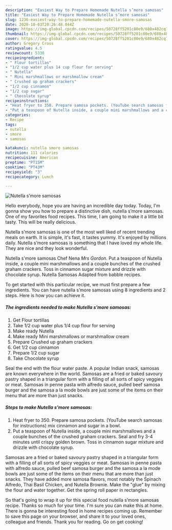 ```yaml
---
description: "Easiest Way to Prepare Homemade Nutella s’more samosas"
title: "Easiest Way to Prepare Homemade Nutella s’more samosas"
slug: 1236-easiest-way-to-prepare-homemade-nutella-smore-samosas
date: 2020-10-03T20:26:48.044Z
image: https://img-global.cpcdn.com/recipes/50728ff5201c80e9/680x482cq70/nutella-smore-samosas-recipe-main-photo.jpg
thumbnail: https://img-global.cpcdn.com/recipes/50728ff5201c80e9/680x482cq70/nutella-smore-samosas-recipe-main-photo.jpg
cover: https://img-global.cpcdn.com/recipes/50728ff5201c80e9/680x482cq70/nutella-smore-samosas-recipe-main-photo.jpg
author: Gregory Cross
ratingvalue: 4.5
reviewcount: 5330
recipeingredient:
- " Flour tortillas"
- "1/2 cup water plus 14 cup flour for serving"
- " Nutella"
- " Mini marshmallows or marshmallow cream"
- " Crushed up graham crackers"
- "1/2 cup cinnamon"
- "1/2 cup sugar"
- " Chocolate syrup"
recipeinstructions:
- "Heat fryer to 350. Prepare samosa pockets. (YouTube search samosas for instructions) mix cinnamon and sugar in a bowl."
- "Put a teaspoon of Nutella inside, a couple mini marshmallows and a couple bunches of the crushed graham crackers. Seal and fry 3-4 minutes until crispy golden brown. Toss in cinnamon sugar mixture and drizzle with chocolate syrup."
categories:
- Recipe
tags:
- nutella
- smore
- samosas

katakunci: nutella smore samosas 
nutrition: 111 calories
recipecuisine: American
preptime: "PT15M"
cooktime: "PT43M"
recipeyield: "3"
recipecategory: Lunch

---
```



![Nutella s’more samosas](https://img-global.cpcdn.com/recipes/50728ff5201c80e9/680x482cq70/nutella-smore-samosas-recipe-main-photo.jpg)

Hello everybody, hope you are having an incredible day today. Today, I'm gonna show you how to prepare a distinctive dish, nutella s’more samosas. One of my favorites food recipes. This time, I am going to make it a little bit tasty. This will be really delicious.

Nutella s’more samosas is one of the most well liked of recent trending meals on earth. It is simple, it's fast, it tastes yummy. It's enjoyed by millions daily. Nutella s’more samosas is something that I have loved my whole life. They are nice and they look wonderful.

Nutella s&#39;more samosas Chef Nena *Mrs Gordon*. Put a teaspoon of Nutella inside, a couple mini marshmallows and a couple bunches of the crushed graham crackers. Toss in cinnamon sugar mixture and drizzle with chocolate syrup. Nutella Samosas Adapted from babble recipes.


To get started with this particular recipe, we must first prepare a few ingredients. You can have nutella s’more samosas using 8 ingredients and 2 steps. Here is how you can achieve it.

<!--inarticleads1-->

##### The ingredients needed to make Nutella s’more samosas:

1. Get  Flour tortillas
1. Take 1/2 cup water plus 1/4 cup flour for serving
1. Make ready  Nutella
1. Make ready  Mini marshmallows or marshmallow cream
1. Prepare  Crushed up graham crackers
1. Get 1/2 cup cinnamon
1. Prepare 1/2 cup sugar
1. Take  Chocolate syrup


Seal the end with the flour water paste. A popular Indian snack, samosas are known everywhere in the world. Samosas are a fried or baked savoury pastry shaped in a triangular form with a filling of all sorts of spicy veggies or meat. Samosas in penne pasta with alfredo sauce, pulled beef samosa burger and the samosa a la mode bowls are just some of the items on their menu that are more than just snacks. 

<!--inarticleads2-->

##### Steps to make Nutella s’more samosas:

1. Heat fryer to 350. Prepare samosa pockets. (YouTube search samosas for instructions) mix cinnamon and sugar in a bowl.
1. Put a teaspoon of Nutella inside, a couple mini marshmallows and a couple bunches of the crushed graham crackers. Seal and fry 3-4 minutes until crispy golden brown. Toss in cinnamon sugar mixture and drizzle with chocolate syrup.


Samosas are a fried or baked savoury pastry shaped in a triangular form with a filling of all sorts of spicy veggies or meat. Samosas in penne pasta with alfredo sauce, pulled beef samosa burger and the samosa a la mode bowls are just some of the items on their menu that are more than just snacks. They have added more samosa flavors, most notably the Spinach Alfredo, Thai Basil Chicken, and Nutella Brownie. Make the &#34;glue&#34; by mixing the flour and water together. Get the spring roll paper in rectangles. 

So that's going to wrap it up for this special food nutella s’more samosas recipe. Thanks so much for your time. I'm sure you can make this at home. There is gonna be interesting food in home recipes coming up. Remember to save this page on your browser, and share it to your loved ones, colleague and friends. Thank you for reading. Go on get cooking!
